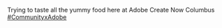 Trying to taste all the yummy food here at Adobe Create Now Columbus  
[\#<span>CommunityxAdobe</span>](https://social.lol/tags/CommunityxAdobe)